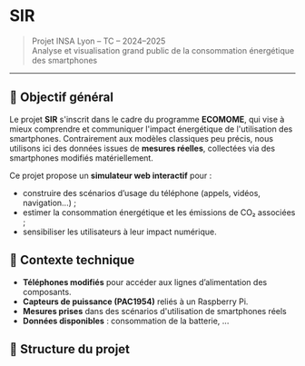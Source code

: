 # SIR

> Projet INSA Lyon – TC – 2024–2025  
> Analyse et visualisation grand public de la consommation énergétique des smartphones

---

## 🎯 Objectif général

Le projet **SIR** s'inscrit dans le cadre du programme **ECOMOME**, qui vise à mieux comprendre et communiquer l'impact énergétique de l'utilisation des smartphones. Contrairement aux modèles classiques peu précis, nous utilisons ici des données issues de **mesures réelles**, collectées via des smartphones modifiés matériellement.

Ce projet propose un **simulateur web interactif** pour :
- construire des scénarios d’usage du téléphone (appels, vidéos, navigation...) ;
- estimer la consommation énergétique et les émissions de CO₂ associées ;
- sensibiliser les utilisateurs à leur impact numérique.




## 🧪 Contexte technique

- **Téléphones modifiés** pour accéder aux lignes d’alimentation des composants.
- **Capteurs de puissance (PAC1954)** reliés à un Raspberry Pi.
- **Mesures prises** dans des scénarios d'utilisation de smartphones réels 
- **Données disponibles** : consommation de la batterie, ...



## 🧱 Structure du projet

